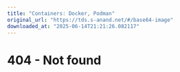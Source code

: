 ```yaml
---
title: "Containers: Docker, Podman"
original_url: "https://tds.s-anand.net/#/base64-image"
downloaded_at: "2025-06-14T21:21:26.082117"
---
```


404 - Not found
===============